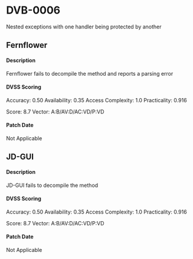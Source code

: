 # DVB-0006
Nested exceptions with one handler being protected by another

##  Fernflower
#### Description
Fernflower fails to decompile the method and reports a parsing error

#### DVSS Scoring
Accuracy: 0.50
Availability: 0.35
Access Complexity: 1.0
Practicality: 0.916

Score: 8.7
Vector: A:B/AV:D/AC:VD/P:VD

#### Patch Date
Not Applicable

## JD-GUI
#### Description
JD-GUI fails to decompile the method

#### DVSS Scoring
Accuracy: 0.50
Availability: 0.35
Access Complexity: 1.0
Practicality: 0.916

Score: 8.7
Vector: A:B/AV:D/AC:VD/P:VD

#### Patch Date
Not Applicable